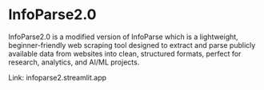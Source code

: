 # InfoParse2.0
InfoParse2.0 is a modified version of  InfoParse which is a lightweight, beginner-friendly web scraping tool designed to extract and parse publicly available data from websites into clean, structured formats, perfect for research, analytics, and AI/ML projects.

Link: infoparse2.streamlit.app
